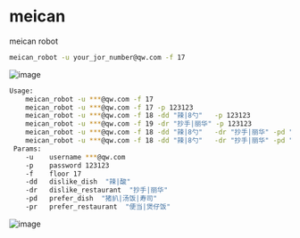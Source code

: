 # meican


meican robot


```sh
meican_robot -u your_jor_number@qw.com -f 17
```


![image](http://gitlab.tt19.com/lixurui/meican/wikis/uploads/1aa787ba2bd066bcbaa0914c40375729/image.png)


```sh
Usage:
 	meican_robot -u ***@qw.com -f 17
 	meican_robot -u ***@qw.com -f 17 -p 123123
 	meican_robot -u ***@qw.com -f 18 -dd "辣|8勺"   -p 123123
 	meican_robot -u ***@qw.com -f 19 -dr "抄手|丽华" -p 123123
 	meican_robot -u ***@qw.com -f 18 -dd "辣|8勺"   -dr "抄手|丽华" -pd "猪扒|鸡扒" -p 123123
 	meican_robot -u ***@qw.com -f 18 -dd "辣|8勺"   -dr "抄手|丽华" -pd "猪扒|鸡扒" -pr "便当|煲仔饭" -p 123123
 Params:
	-u    username ***@qw.com
 	-p    password 123123
 	-f    floor 17
 	-dd   dislike_dish  "辣|酸"
 	-dr   dislike_restaurant  "抄手|丽华"
 	-pd   prefer_dish  "猪扒|汤饭|寿司"
 	-pr   prefer_restaurant  "便当|煲仔饭"
```

![image](http://gitlab.tt19.com/lixurui/meican/wikis/uploads/7090a887e20bcc93b8ffce1a073d8111/image.png)

